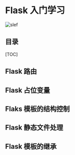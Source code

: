 # Flask 入门学习
![slef](https://img.shields.io/badge/author-%F0%9F%8E%88redballoon-%23ffc758)

## 目录
[TOC]
## Flask 路由


## Flask 占位变量


## Flaks 模板的结构控制


## Flask 静态文件处理


## Flask 模板的继承

